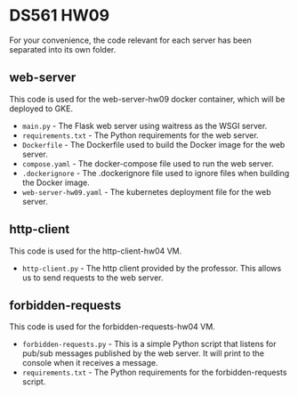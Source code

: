 # DS561 HW09

For your convenience, the code relevant for each server has been separated into its own folder.

## web-server

This code is used for the web-server-hw09 docker container, which will be deployed to GKE.

- `main.py` - The Flask web server using waitress as the WSGI server.
- `requirements.txt` - The Python requirements for the web server.
- `Dockerfile` - The Dockerfile used to build the Docker image for the web server.
- `compose.yaml` - The docker-compose file used to run the web server.
- `.dockerignore` - The .dockerignore file used to ignore files when building the Docker image.
- `web-server-hw09.yaml` - The kubernetes deployment file for the web server.

## http-client

This code is used for the http-client-hw04 VM.

- `http-client.py` - The http client provided by the professor. This allows us to send requests to the web server.

## forbidden-requests

This code is used for the forbidden-requests-hw04 VM.

- `forbidden-requests.py` - This is a simple Python script that listens for pub/sub messages published by the web server. It will print to the console when it receives a message.
- `requirements.txt` - The Python requirements for the forbidden-requests script.